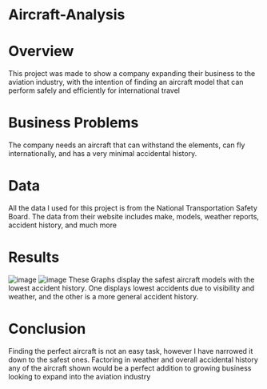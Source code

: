 # Aircraft-Analysis 
# Overview 
This project was made to show a company expanding their business to the aviation industry, with the intention of finding an aircraft model that can perform safely and efficiently for international travel 
# Business Problems
The company needs an aircraft that can withstand the elements, can fly internationally, and has a very minimal accidental history. 
# Data
All the data I used for this project is from the National Transportation Safety Board. The data from their website includes make, models, weather reports, accident history, and much more
# Results 
![image](https://github.com/user-attachments/assets/bf5b1ed8-3d5a-468e-b0e9-e595709654a9)
![image](https://github.com/user-attachments/assets/994f7496-f4df-4285-b05f-9a602c67fbfd)
These Graphs display the safest aircraft models with the lowest accident history. One displays lowest accidents due to visibility and weather, and the other is a more general accident history. 
# Conclusion
Finding the perfect aircraft is not an easy task, however I have narrowed it down to the safest ones. Factoring in weather and overall accidental history any of the aircraft shown would be a perfect addition to growing business looking to expand into the aviation industry
